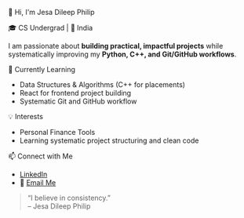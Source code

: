 👋 Hi, I'm Jesa Dileep Philip

🎓 CS Undergrad | 📍 India

I am passionate about **building practical, impactful projects** while systematically improving my **Python, C++, and Git/GitHub workflows**.

🌱 Currently Learning
- Data Structures & Algorithms (C++ for placements)
- React for frontend project building
- Systematic Git and GitHub workflow

💡 Interests
- Personal Finance Tools
- Learning systematic project structuring and clean code

📫 Connect with Me

- [LinkedIn](https://www.linkedin.com/in/your-link/)  
- 📧 [Email Me](mailto:jesadileepphilip.mec@gmail.com)

> “I believe in consistency.”  
> – Jesa Dileep Philip
